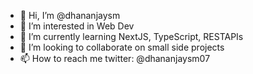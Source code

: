 - 👋 Hi, I’m @dhananjaysm
- 👀 I’m interested in Web Dev
- 🌱 I’m currently learning NextJS, TypeScript, RESTAPIs
- 💞️ I’m looking to collaborate on small side projects
- 📫 How to reach me twitter: @dhananjaysm07
